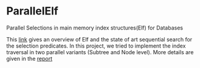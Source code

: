 # ParallelElf
Parallel Selections in main memory index structures(Elf) for Databases

This <a href="http://elf.ovgu.de/">link</a> gives an overview of Elf and the state of art sequential search for the selection predicates. In this project, we tried to implement the index traversal in two parallel variants (Subtree and Node level). More details are given in the  <a href="https://github.com/rtgunti/ParallelElf/blob/master/Report%20-%20Parallel%20Selections%20in%20Elf.pdf">report</a>
